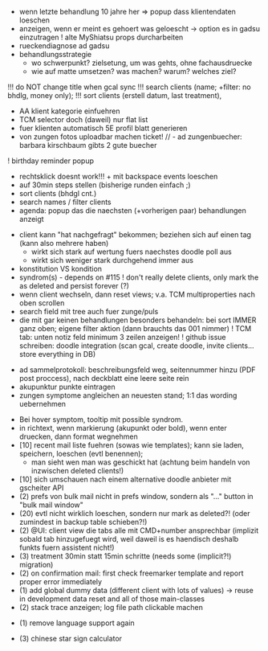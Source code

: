* wenn letzte behandlung 10 jahre her => popup dass klientendaten loeschen
* anzeigen, wenn er meint es gehoert was geloescht -> option es in gadsu einzutragen
! alte MyShiatsu props durcharbeiten
* rueckendiagnose ad gadsu
* behandlungsstrategie
	- wo schwerpunkt? zielsetung, um was gehts, ohne fachausdruecke
	- wie auf matte umsetzen? was machen? warum? welches ziel?

!!! do NOT change title when gcal sync
!!! search clients (name; +filter: no bhdlg, money only);
!!! sort clients (erstell datum, last treatment),
* AA klient kategorie einfuehren
* TCM selector doch (daweil) nur flat list
* fuer klienten automatisch 5E profil blatt generieren
* von zungen fotos uploadbar machen ticket!
    // - ad zungenbuecher: barbara kirschbaum gibts 2 gute buecher

! birthday reminder popup
- rechtsklick doesnt work!!! + mit backspace events loeschen
- auf 30min steps stellen (bisherige runden einfach ;)
- sort clients (bhdgl cnt.)
- search names / filter clients
- agenda: popup das die naechsten (+vorherigen paar) behandlungen anzeigt

* client kann "hat nachgefragt" bekommen; beziehen sich auf einen tag (kann also mehrere haben)
    - wirkt sich stark auf wertung fuers naechstes doodle poll aus
    - wirkt sich weniger stark durchgehend immer aus
* konstitution VS kondition
* syndrom(s) - depends on #115
! don't really delete clients, only mark the as deleted and persist forever (?)
* wenn client wechseln, dann reset views; v.a. TCM multiproperties nach oben scrollen
* search field mit tree auch fuer zunge/puls
* die mit gar keinen behandlungen besonders behandeln: bei sort IMMER ganz oben; eigene filter aktion (dann brauchts das 001 nimmer)
! TCM tab: unten notiz feld minimum 3 zeilen anzeigen!
! github issue schreiben: doodle integration (scan gcal, create doodle, invite clients... store everything in DB)
- ad sammelprotokoll: beschreibungsfeld weg, seitennummer hinzu (PDF post proccess), nach deckblatt eine leere seite rein
- akupunktur punkte eintragen
- zungen symptome angleichen an neuesten stand; 1:1 das wording uebernehmen

* Bei hover symptom, tooltip mit possible syndrom. 
* in richtext, wenn markierung (akupunkt oder bold), wenn enter druecken, dann format wegnehmen
* [10] recent mail liste fuehren (sowas wie templates); kann sie laden, speichern, loeschen (evtl benennen);
    - man sieht wen man was geschickt hat (achtung beim handeln von inzwischen deleted clients!)
* [10] sich umschauen nach einem alternative doodle anbieter mit gscheiter API
* (2) prefs von bulk mail nicht in prefs window, sondern als "..." button in "bulk mail window"
* (20) evtl nicht wirklich loeschen, sondern nur mark as deleted?! (oder zumindest in backup table schieben?!) 
* (2) @UI: client view die tabs alle mit CMD+number ansprechbar (implizit sobald tab hinzugefuegt wird, weil daweil is es haendisch deshalb funkts fuern assistent nicht!) 
* (3) treatment 30min statt 15min schritte (needs some (implicit?!) migration)
* (2) on confirmation mail: first check freemarker template and report proper error immediately
* (1) add global dummy data (different client with lots of values) -> reuse in development data reset and all of those main-classes
* (2) stack trace anzeigen; log file path clickable machen
- (1) remove language support again
* (3) chinese star sign calculator
